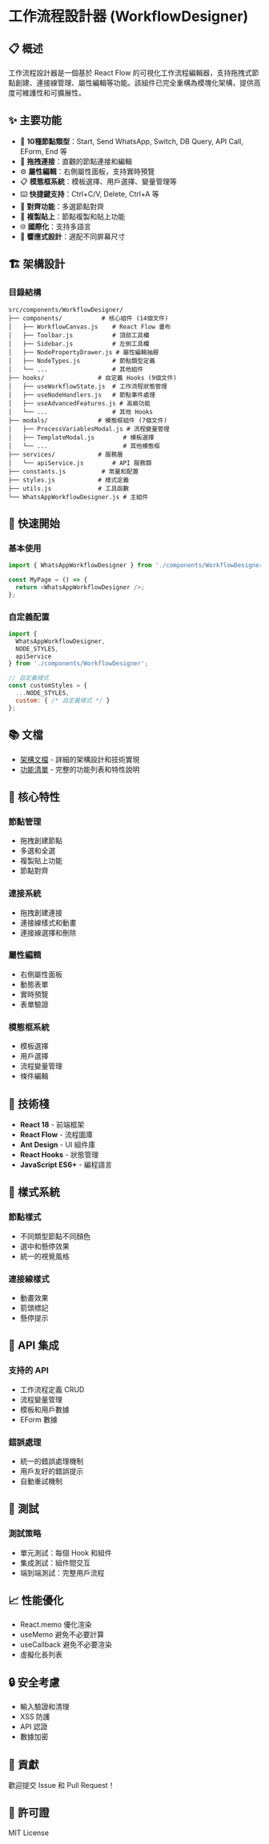 # 工作流程設計器 (WorkflowDesigner)

## 📋 概述

工作流程設計器是一個基於 React Flow 的可視化工作流程編輯器，支持拖拽式節點創建、連接線管理、屬性編輯等功能。該組件已完全重構為模塊化架構，提供高度可維護性和可擴展性。

## ✨ 主要功能

- 🎯 **10種節點類型**：Start, Send WhatsApp, Switch, DB Query, API Call, EForm, End 等
- 🔗 **拖拽連接**：直觀的節點連接和編輯
- ⚙️ **屬性編輯**：右側屬性面板，支持實時預覽
- 📋 **模態框系統**：模板選擇、用戶選擇、變量管理等
- ⌨️ **快捷鍵支持**：Ctrl+C/V, Delete, Ctrl+A 等
- 🎨 **對齊功能**：多選節點對齊
- 🔄 **複製貼上**：節點複製和貼上功能
- 🌐 **國際化**：支持多語言
- 📱 **響應式設計**：適配不同屏幕尺寸

## 🏗️ 架構設計

### 目錄結構
```
src/components/WorkflowDesigner/
├── components/           # 核心組件 (14個文件)
│   ├── WorkflowCanvas.js    # React Flow 畫布
│   ├── Toolbar.js           # 頂部工具欄
│   ├── Sidebar.js           # 左側工具欄
│   ├── NodePropertyDrawer.js # 屬性編輯抽屜
│   ├── NodeTypes.js         # 節點類型定義
│   └── ...                  # 其他組件
├── hooks/               # 自定義 Hooks (9個文件)
│   ├── useWorkflowState.js  # 工作流程狀態管理
│   ├── useNodeHandlers.js   # 節點事件處理
│   ├── useAdvancedFeatures.js # 高級功能
│   └── ...                  # 其他 Hooks
├── modals/              # 模態框組件 (7個文件)
│   ├── ProcessVariablesModal.js # 流程變量管理
│   ├── TemplateModal.js        # 模板選擇
│   └── ...                     # 其他模態框
├── services/            # 服務層
│   └── apiService.js        # API 服務類
├── constants.js          # 常量和配置
├── styles.js            # 樣式定義
├── utils.js             # 工具函數
└── WhatsAppWorkflowDesigner.js # 主組件
```

## 🚀 快速開始

### 基本使用
```javascript
import { WhatsAppWorkflowDesigner } from './components/WorkflowDesigner';

const MyPage = () => {
  return <WhatsAppWorkflowDesigner />;
};
```

### 自定義配置
```javascript
import { 
  WhatsAppWorkflowDesigner,
  NODE_STYLES,
  apiService 
} from './components/WorkflowDesigner';

// 自定義樣式
const customStyles = {
  ...NODE_STYLES,
  custom: { /* 自定義樣式 */ }
};
```

## 📚 文檔

- [架構文檔](../technical/WORKFLOW_DESIGNER_ARCHITECTURE.md) - 詳細的架構設計和技術實現
- [功能清單](./WORKFLOW_DESIGNER_FEATURES.md) - 完整的功能列表和特性說明

## 🎯 核心特性

### 節點管理
- 拖拽創建節點
- 多選和全選
- 複製貼上功能
- 節點對齊

### 連接系統
- 拖拽創建連接
- 連接線樣式和動畫
- 連接線選擇和刪除

### 屬性編輯
- 右側屬性面板
- 動態表單
- 實時預覽
- 表單驗證

### 模態框系統
- 模板選擇
- 用戶選擇
- 流程變量管理
- 條件編輯

## 🔧 技術棧

- **React 18** - 前端框架
- **React Flow** - 流程圖庫
- **Ant Design** - UI 組件庫
- **React Hooks** - 狀態管理
- **JavaScript ES6+** - 編程語言

## 🎨 樣式系統

### 節點樣式
- 不同類型節點不同顏色
- 選中和懸停效果
- 統一的視覺風格

### 連接線樣式
- 動畫效果
- 箭頭標記
- 懸停提示

## 🔌 API 集成

### 支持的 API
- 工作流程定義 CRUD
- 流程變量管理
- 模板和用戶數據
- EForm 數據

### 錯誤處理
- 統一的錯誤處理機制
- 用戶友好的錯誤提示
- 自動重試機制

## 🧪 測試

### 測試策略
- 單元測試：每個 Hook 和組件
- 集成測試：組件間交互
- 端到端測試：完整用戶流程

## 📈 性能優化

- React.memo 優化渲染
- useMemo 避免不必要計算
- useCallback 避免不必要渲染
- 虛擬化長列表

## 🔒 安全考慮

- 輸入驗證和清理
- XSS 防護
- API 認證
- 數據加密

## 🤝 貢獻

歡迎提交 Issue 和 Pull Request！

## 📄 許可證

MIT License

